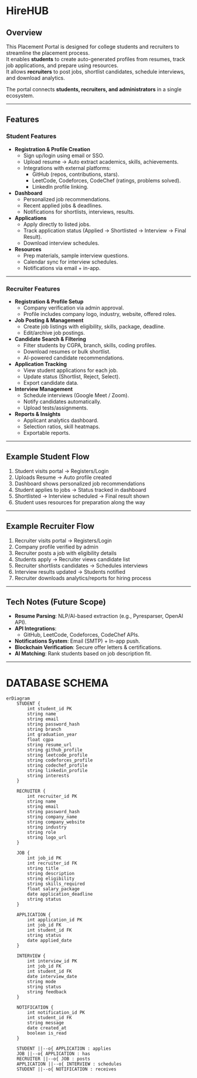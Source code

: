 # HireHUB

## Overview
This Placement Portal is designed for college students and recruiters to streamline the placement process.  
It enables **students** to create auto-generated profiles from resumes, track job applications, and prepare using resources.  
It allows **recruiters** to post jobs, shortlist candidates, schedule interviews, and download analytics.  

The portal connects **students, recruiters, and administrators** in a single ecosystem.  

---

## Features

### Student Features
- **Registration & Profile Creation**
  - Sign up/login using email or SSO.
  - Upload resume → Auto extract academics, skills, achievements.
  - Integrations with external platforms:
    - GitHub (repos, contributions, stars).
    - LeetCode, Codeforces, CodeChef (ratings, problems solved).
    - LinkedIn profile linking.
- **Dashboard**
  - Personalized job recommendations.
  - Recent applied jobs & deadlines.
  - Notifications for shortlists, interviews, results.
- **Applications**
  - Apply directly to listed jobs.
  - Track application status (Applied → Shortlisted → Interview → Final Result).
  - Download interview schedules.
- **Resources**
  - Prep materials, sample interview questions.
  - Calendar sync for interview schedules.
  - Notifications via email + in-app.

---

### Recruiter Features
- **Registration & Profile Setup**
  - Company verification via admin approval.
  - Profile includes company logo, industry, website, offered roles.
- **Job Posting & Management**
  - Create job listings with eligibility, skills, package, deadline.
  - Edit/archive job postings.
- **Candidate Search & Filtering**
  - Filter students by CGPA, branch, skills, coding profiles.
  - Download resumes or bulk shortlist.
  - AI-powered candidate recommendations.
- **Application Tracking**
  - View student applications for each job.
  - Update status (Shortlist, Reject, Select).
  - Export candidate data.
- **Interview Management**
  - Schedule interviews (Google Meet / Zoom).
  - Notify candidates automatically.
  - Upload tests/assignments.
- **Reports & Insights**
  - Applicant analytics dashboard.
  - Selection ratios, skill heatmaps.
  - Exportable reports.

---

## Example Student Flow

1. Student visits portal → Registers/Login  
2. Uploads Resume → Auto profile created  
3. Dashboard shows personalized job recommendations  
4. Student applies to jobs → Status tracked in dashboard  
5. Shortlisted → Interview scheduled → Final result shown  
6. Student uses resources for preparation along the way  

---

## Example Recruiter Flow

1. Recruiter visits portal → Registers/Login  
2. Company profile verified by admin  
3. Recruiter posts a job with eligibility details  
4. Students apply → Recruiter views candidate list  
5. Recruiter shortlists candidates → Schedules interviews  
6. Interview results updated → Students notified  
7. Recruiter downloads analytics/reports for hiring process  

---

## Tech Notes (Future Scope)
- **Resume Parsing**: NLP/AI-based extraction (e.g., Pyresparser, OpenAI API).  
- **API Integrations**:
  - GitHub, LeetCode, Codeforces, CodeChef APIs.  
- **Notifications System**: Email (SMTP) + In-app push.  
- **Blockchain Verification**: Secure offer letters & certifications.  
- **AI Matching**: Rank students based on job description fit.  

---

# DATABASE SCHEMA

```mermaid
erDiagram
    STUDENT {
        int student_id PK
        string name
        string email
        string password_hash
        string branch
        int graduation_year
        float cgpa
        string resume_url
        string github_profile
        string leetcode_profile
        string codeforces_profile
        string codechef_profile
        string linkedin_profile
        string interests
    }

    RECRUITER {
        int recruiter_id PK
        string name
        string email
        string password_hash
        string company_name
        string company_website
        string industry
        string role
        string logo_url
    }

    JOB {
        int job_id PK
        int recruiter_id FK
        string title
        string description
        string eligibility
        string skills_required
        float salary_package
        date application_deadline
        string status
    }

    APPLICATION {
        int application_id PK
        int job_id FK
        int student_id FK
        string status
        date applied_date
    }

    INTERVIEW {
        int interview_id PK
        int job_id FK
        int student_id FK
        date interview_date
        string mode
        string status
        string feedback
    }

    NOTIFICATION {
        int notification_id PK
        int student_id FK
        string message
        date created_at
        boolean is_read
    }

    STUDENT ||--o{ APPLICATION : applies
    JOB ||--o{ APPLICATION : has
    RECRUITER ||--o{ JOB : posts
    APPLICATION ||--o{ INTERVIEW : schedules
    STUDENT ||--o{ NOTIFICATION : receives
